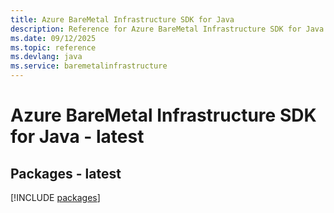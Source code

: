 ```yaml
---
title: Azure BareMetal Infrastructure SDK for Java
description: Reference for Azure BareMetal Infrastructure SDK for Java
ms.date: 09/12/2025
ms.topic: reference
ms.devlang: java
ms.service: baremetalinfrastructure
---
```

# Azure BareMetal Infrastructure SDK for Java - latest
## Packages - latest
[!INCLUDE [packages](baremetal-infrastructure-index.md)]
